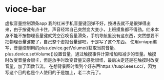# vioce-bar
虚拟音量控制滑条app
  我的红米手机音量键回弹不好，按进去就不是很弹得出来，由于按键有点卡住，声音经常自己突然变大变小，上班摸鱼都不得劲。红米本身不能不按物理音量键就凭空召唤音量滑条，手机导航里没有这东西，突然想要不把物理音量键废了，自己整个虚拟音量键吧，于是写了这个东西。
  使用uniapp编写，音量控制用的plus.device.getVolume()获取当前音量、plus.device.setVolume()设置音量，通过触摸事件计算增加和减少的音量。触摸时改变音量会很卡，但是放手时改变音量又感觉很怪，最后决定还是在触摸时改变音量，加了函数节流。
  在想背景图时看到个好东西https://tuapi.eees.cc/，因为写这个目的也是个人使用的于是加上，老二次元了。
